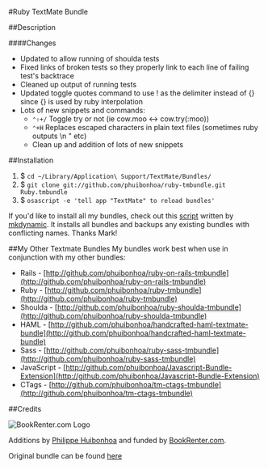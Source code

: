 #Ruby TextMate Bundle

##Description

####Changes
 * Updated to allow running of shoulda tests
 * Fixed links of broken tests so they properly link to each line of failing test's backtrace
 * Cleaned up output of running tests
 * Updated toggle quotes command to use ! as the delimiter instead of {} since {} is used by ruby interpolation
 * Lots of new snippets and commands:
   * <code>⌃⇧+/</code> Toggle try or not (ie cow.moo <-> cow.try(:moo))
   * <code>⌃+H</code> Replaces escaped characters in plain text files (sometimes ruby outputs \n \" etc)
   * Clean up and addition of lots of new snippets

##Installation

1. $ `cd ~/Library/Application\ Support/TextMate/Bundles/`
2. $ `git clone git://github.com/phuibonhoa/ruby-tmbundle.git Ruby.tmbundle`
3. $ `osascript -e 'tell app "TextMate" to reload bundles'`

If you'd like to install all my bundles, check out this [script](http://gist.github.com/443129) written by [mkdynamic](http://github.com/mkdynamic).  It installs all bundles and backups any existing bundles with conflicting names.  Thanks Mark!

##My Other Textmate Bundles
My bundles work best when use in conjunction with my other bundles:

 * Rails - [http://github.com/phuibonhoa/ruby-on-rails-tmbundle](http://github.com/phuibonhoa/ruby-on-rails-tmbundle)
 * Ruby - [http://github.com/phuibonhoa/ruby-tmbundle](http://github.com/phuibonhoa/ruby-tmbundle)
 * Shoulda - [http://github.com/phuibonhoa/ruby-shoulda-tmbundle](http://github.com/phuibonhoa/ruby-shoulda-tmbundle)
 * HAML - [http://github.com/phuibonhoa/handcrafted-haml-textmate-bundle](http://github.com/phuibonhoa/handcrafted-haml-textmate-bundle)
 * Sass - [http://github.com/phuibonhoa/ruby-sass-tmbundle](http://github.com/phuibonhoa/ruby-sass-tmbundle)
 * JavaScript - [http://github.com/phuibonhoa/Javascript-Bundle-Extension](http://github.com/phuibonhoa/Javascript-Bundle-Extension)
 * CTags - [http://github.com/phuibonhoa/tm-ctags-tmbundle](http://github.com/phuibonhoa/tm-ctags-tmbundle)

##Credits

![BookRenter.com Logo](http://assets0.bookrenter.com/images/header/bookrenter_logo.gif "BookRenter.com")

Additions by [Philippe Huibonhoa](http://github.com/phuibonhoa) and funded by [BookRenter.com](http://www.bookrenter.com "BookRenter.com").


Original bundle can be found [here](http://github.com/drnic/ruby-tmbundle)